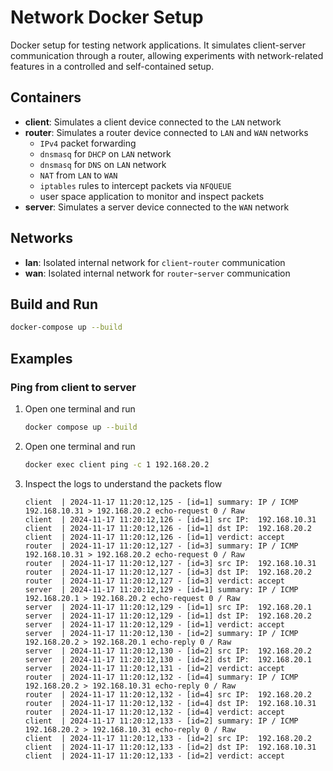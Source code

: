 # Network Docker Setup

Docker setup for testing network applications. It simulates client-server communication through a router, allowing experiments with network-related features in a controlled and self-contained setup.

## Containers
- **client**: Simulates a client device connected to the `LAN` network
- **router**: Simulates a router device connected to `LAN` and `WAN` networks
    - `IPv4` packet forwarding
    - `dnsmasq` for `DHCP` on `LAN` network
    - `dnsmasq` for `DNS` on `LAN` network
    - `NAT` from `LAN` to `WAN`
    - `iptables` rules to intercept packets via `NFQUEUE`
    - user space application to monitor and inspect packets
- **server**: Simulates a server device connected to the `WAN` network

## Networks
- **lan**: Isolated internal network for `client`-`router` communication
- **wan**: Isolated internal network for `router`-`server` communication

## Build and Run

```bash
docker-compose up --build
```

## Examples

### Ping from client to server


1. Open one terminal and run
    ```bash
    docker compose up --build
    ```
2. Open one terminal and run
    ```bash
    docker exec client ping -c 1 192.168.20.2
    ```
3. Inspect the logs to understand the packets flow
    ```log
    client  | 2024-11-17 11:20:12,125 - [id=1] summary: IP / ICMP 192.168.10.31 > 192.168.20.2 echo-request 0 / Raw
    client  | 2024-11-17 11:20:12,126 - [id=1] src IP:  192.168.10.31
    client  | 2024-11-17 11:20:12,126 - [id=1] dst IP:  192.168.20.2
    client  | 2024-11-17 11:20:12,126 - [id=1] verdict: accept
    router  | 2024-11-17 11:20:12,127 - [id=3] summary: IP / ICMP 192.168.10.31 > 192.168.20.2 echo-request 0 / Raw
    router  | 2024-11-17 11:20:12,127 - [id=3] src IP:  192.168.10.31
    router  | 2024-11-17 11:20:12,127 - [id=3] dst IP:  192.168.20.2
    router  | 2024-11-17 11:20:12,127 - [id=3] verdict: accept
    server  | 2024-11-17 11:20:12,129 - [id=1] summary: IP / ICMP 192.168.20.1 > 192.168.20.2 echo-request 0 / Raw
    server  | 2024-11-17 11:20:12,129 - [id=1] src IP:  192.168.20.1
    server  | 2024-11-17 11:20:12,129 - [id=1] dst IP:  192.168.20.2
    server  | 2024-11-17 11:20:12,129 - [id=1] verdict: accept
    server  | 2024-11-17 11:20:12,130 - [id=2] summary: IP / ICMP 192.168.20.2 > 192.168.20.1 echo-reply 0 / Raw
    server  | 2024-11-17 11:20:12,130 - [id=2] src IP:  192.168.20.2
    server  | 2024-11-17 11:20:12,130 - [id=2] dst IP:  192.168.20.1
    server  | 2024-11-17 11:20:12,131 - [id=2] verdict: accept
    router  | 2024-11-17 11:20:12,132 - [id=4] summary: IP / ICMP 192.168.20.2 > 192.168.10.31 echo-reply 0 / Raw
    router  | 2024-11-17 11:20:12,132 - [id=4] src IP:  192.168.20.2
    router  | 2024-11-17 11:20:12,132 - [id=4] dst IP:  192.168.10.31
    router  | 2024-11-17 11:20:12,132 - [id=4] verdict: accept
    client  | 2024-11-17 11:20:12,133 - [id=2] summary: IP / ICMP 192.168.20.2 > 192.168.10.31 echo-reply 0 / Raw
    client  | 2024-11-17 11:20:12,133 - [id=2] src IP:  192.168.20.2
    client  | 2024-11-17 11:20:12,133 - [id=2] dst IP:  192.168.10.31
    client  | 2024-11-17 11:20:12,133 - [id=2] verdict: accept
    ```
